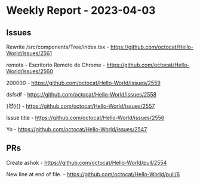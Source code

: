 # Weekly Report - 2023-04-03

## Issues

Rewrite /src/components/Tree/index.tsx - https://github.com/octocat/Hello-World/issues/2561

 remota - Escritorio Remoto de Chrome - https://github.com/octocat/Hello-World/issues/2560

200000 - https://github.com/octocat/Hello-World/issues/2559

dsfsdf - https://github.com/octocat/Hello-World/issues/2558

}😈}{} - https://github.com/octocat/Hello-World/issues/2557

Issue title - https://github.com/octocat/Hello-World/issues/2556

Yo - https://github.com/octocat/Hello-World/issues/2547



## PRs

Create ashok - https://github.com/octocat/Hello-World/pull/2554

New line at end of file. - https://github.com/octocat/Hello-World/pull/6


